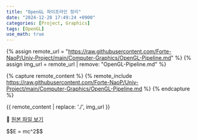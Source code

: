 ```yaml
---
title: "OpenGL 파이프라인 정리"
date: "2024-12-28 17:49:24 +0900"
categories: [Project, Graphics]
tags: [OpenGL]
use_math: true
---
```


{% assign remote_url = "https://raw.githubusercontent.com/Forte-NaoP/Univ-Project/main/Computer-Graphics/OpenGL-Pipeline.md" %}
{% assign img_url = remote_url | remove: "OpenGL-Pipeline.md" %}

{% capture remote_content %}
    {% remote_include https://raw.githubusercontent.com/Forte-NaoP/Univ-Project/main/Computer-Graphics/OpenGL-Pipeline.md %}
{% endcapture %}

{{ remote_content 
  | replace: './', img_url
}}

<p>🔗 <a href="https://github.com/Forte-NaoP/Univ-Project/blob/main/Computer-Graphics/OpenGL-Pipeline.md" target="_blank">원본 파일 보기</a></p>
<p>$$E = mc^2$$</p>